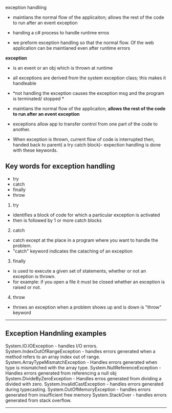 exception handliing
- maintians the normal flow of the applicaiton; allows the rest of the code to run after an event exception

- handing a c# process to handle runtime erros
- we preform exception handling so that the normal flow. Of the web application can be maintianed even after runtime errors 

**exception**
- is an event or an obj which is thrown at runtime
- all exceptions are derived from the system exception class; this makes it handleable
- *not handling the exception causes the exception msg and the program is terminated/ stopped *

- maintians the normal flow of the applicaiton; 
  **allows the rest of the code to run after an event exception**

- exceptions allow app to transfer control from one part
  of the code to another.

- When exception is thrown, current flow of code is interrupted then,
  handed back to parent( a try catch block)- expection handling is done
  with these keywords.

**Key words for exception handling**
------------------------------------
- try 
- catch
- finally
- throw



1. try
- identifies a block of code for which a particular exception is activated
- then is followed by 1 or more catch blocks


2. catch
- catch except at the place in a program where you want to handle the problem.
- "catch" keyword indicates the cataching of an exception 



3. finally
- is used to execute a given set of statements, whether or not an exception is
  thrown.
- for example: if you open a file it must be closed whether an exception is raised
  or not.


4. throw
- throws an exception when a problem shows up and is down is "throw" keyword
------------------------------------


Exception Handnling examples
------------------------------------------------------------------
System.IO.IOException - handles I/O errors.
System.IndexOutOfRangeException - handles errors generated when a method refers to 
                                  an array index out of range.
System.ArrayTypeMismatchException - Handles errors generated when type is mismatched
                                    with the array type.
System.NullReferenceException - Handles errors generated from referencing a null obj
System.DivideByZeroException - Handles erros generated from dividing a divided with
                               zero.
System.InvalidCastException - handles errors generated during typecasting.
System.OutOfMemoryException - handles errors generated from insufficient free memory
System.StackOver - handles errors generated from stack overflow.




------------------------------------------------------------------

